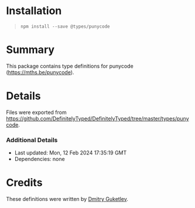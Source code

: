 # Installation
> `npm install --save @types/punycode`

# Summary
This package contains type definitions for punycode (https://mths.be/punycode).

# Details
Files were exported from https://github.com/DefinitelyTyped/DefinitelyTyped/tree/master/types/punycode.

### Additional Details
 * Last updated: Mon, 12 Feb 2024 17:35:19 GMT
 * Dependencies: none

# Credits
These definitions were written by [Dmitry Guketlev](https://github.com/yavanosta).
